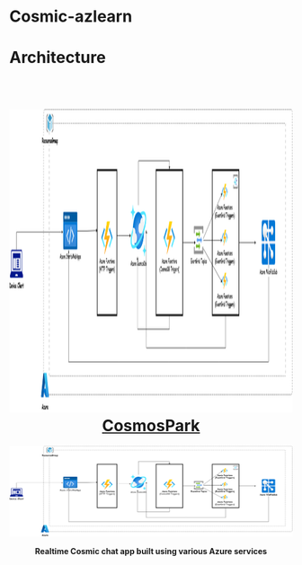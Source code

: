 # Cosmic-azlearn

# Architecture

﻿<div id=top></div>
<h1 align="center"><a href="https://cosmospark.iamdivakarkumar.com/" target="blank"><img height="540" src="./images/cosmospark.png"/><br/>CosmosPark</a></h1>

![](./images/cosmospark.png)


<p align="center">
  <b> Realtime Cosmic chat app built using various Azure services </b>
</p>
